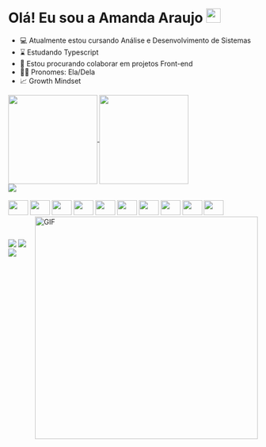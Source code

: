 <h1>Olá! Eu sou a Amanda Araujo <img src="https://github.com/TheDudeThatCode/TheDudeThatCode/blob/master/Assets/Hi.gif" width="29px"></h1>
  
- 💻 Atualmente estou cursando Análise e Desenvolvimento de Sistemas
- ⌛ Estudando Typescript
- 👯 Estou procurando colaborar em projetos Front-end   
- 👩‍💻 Pronomes: Ela/Dela  
- 📈 Growth Mindset
<div>
<a href="github-readme-stats.vercel.app">
  <img height=180 align="center" src="https://github-readme-stats.vercel.app/api?username=amandascam03&theme=date_night" />
</a>
<a href="github-readme-stats.vercel.app">
  <img height=180 align="center" src="https://github-readme-stats.vercel.app/api/top-langs/?username=amandascam03&layout=compact&theme=date_night" />
</a>
</div>

<a href="https://www.codewars.com/users/amandascam03">
  <img align="center" src="https://www.codewars.com/users/amandascam03/badges/small" />
</a>


<div style="display: inline_block"><br>
<img loading="lazy" src="https://cdn.jsdelivr.net/gh/devicons/devicon/icons/git/git-original.svg" width="40" height="30"/>
<img src="https://cdn.jsdelivr.net/gh/devicons/devicon/icons/javascript/javascript-original.svg" width="40" height="30"/>
<img src="https://cdn.jsdelivr.net/gh/devicons/devicon@latest/icons/typescript/typescript-original.svg" width="40" height="30" />
<img src="https://cdn.jsdelivr.net/gh/devicons/devicon/icons/css3/css3-original.svg" width="40" height="30"/>
<img src="https://cdn.jsdelivr.net/gh/devicons/devicon/icons/html5/html5-original.svg" width="40" height="30"/>
<img src="https://cdn.jsdelivr.net/gh/devicons/devicon/icons/react/react-original.svg" width="40" height="30" />
<img src="https://cdn.jsdelivr.net/gh/devicons/devicon/icons/nodejs/nodejs-original.svg" width="40" height="30"/>
<img src="https://cdn.jsdelivr.net/gh/devicons/devicon/icons/firebase/firebase-plain.svg" width="40" height="30"/>
<img src="https://cdn.jsdelivr.net/gh/devicons/devicon/icons/jest/jest-plain.svg" width="40" height="30" />      
<img align="right" width="450" alt="GIF" src="https://media.giphy.com/media/hrSFdM4rg8VFpXyz2m/giphy.gif" />
<img src="https://cdn.jsdelivr.net/gh/devicons/devicon@latest/icons/bootstrap/bootstrap-original.svg" width="40" height="30" />

</div>

##

<div dir="auto"><br>
<a href = "mailto:amandascam03@gmail.com"><img loading="lazy" src="https://img.shields.io/badge/Gmail-D14836?style=for-the-badge&logo=gmail&logoColor=white" target="_blank"></a>
<a href="https://www.linkedin.com/in/amanda-scam03/" target="_blank"><img loading="lazy" src="https://img.shields.io/badge/-LinkedIn-%230077B5?style=for-the-badge&logo=linkedin&logoColor=white" target="_blank"></a>
  <a href = "https://claseslaboratoria.slack.com/team/U0539HNNNER"><img loading="lazy" src="https://img.shields.io/badge/Slack-4A154B?style=for-the-badge&logo=slack&logoColor=white""_blank"></a>
</div>

